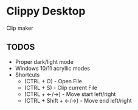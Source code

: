 # Clippy Desktop

Clip maker

## TODOS

- Proper dark/light mode
- Windows 10/11 acryllic modes
- Shortcuts
  - (CTRL + O) - Open File
  - (CTRL + S) - Clip current File
  - (CTRL + <-/->) - Move start left/right
  - (CTRL + Shift + <-/->) - Move end left/right
